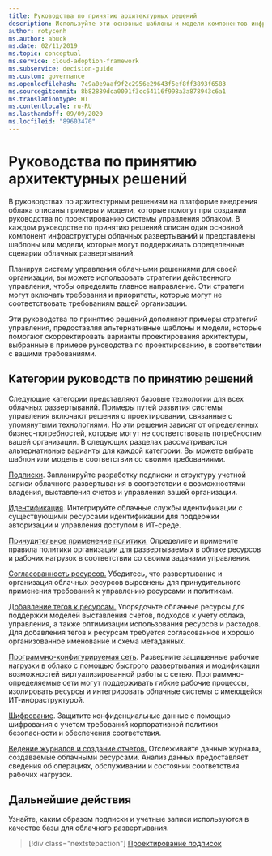 ```yaml
---
title: Руководства по принятию архитектурных решений
description: Используйте эти основные шаблоны и модели компонентов инфраструктуры облачного развертывания в конкретных сценариях развертывания в облаке.
author: rotycenh
ms.author: abuck
ms.date: 02/11/2019
ms.topic: conceptual
ms.service: cloud-adoption-framework
ms.subservice: decision-guide
ms.custom: governance
ms.openlocfilehash: 7c9a0e9aaf9f2c2956e29643f5ef8ff3893f6583
ms.sourcegitcommit: 8b82889dca0091f3cc64116f998a3a878943c6a1
ms.translationtype: HT
ms.contentlocale: ru-RU
ms.lasthandoff: 09/09/2020
ms.locfileid: "89603470"
---
```

# <a name="architectural-decision-guides"></a>Руководства по принятию архитектурных решений

В руководствах по архитектурным решениям на платформе внедрения облака описаны примеры и модели, которые помогут при создании руководства по проектированию системы управления облаком. В каждом руководстве по принятию решений описан один основной компонент инфраструктуры облачных развертываний и представлены шаблоны или модели, которые могут поддерживать определенные сценарии облачных развертываний.

Планируя систему управления облачными решениями для своей организации, вы можете использовать стратегии действенного управления, чтобы определить главное направление. Эти стратеги могут включать требования и приоритеты, которые могут не соответствовать требованиям вашей организации.

Эти руководства по принятию решений дополняют примеры стратегий управления, предоставляя альтернативные шаблоны и модели, которые помогают скорректировать варианты проектирования архитектуры, выбранные в примере руководства по проектированию, в соответствии с вашими требованиями.

## <a name="decision-guidance-categories"></a>Категории руководств по принятию решений

Следующие категории представляют базовые технологии для всех облачных развертываний. Примеры путей развития системы управления включают решения о проектировании, связанные с упомянутыми технологиями. Но эти решения зависят от определенных бизнес-потребностей, которые могут не соответствовать потребностям вашей организации. В следующих разделах рассматриваются альтернативные варианты для каждой категории. Вы можете выбрать шаблон или модель в соответствии со своими требованиями.

[Подписки](./subscriptions/index.md). Запланируйте разработку подписки и структуру учетной записи облачного развертывания в соответствии с возможностями владения, выставления счетов и управления вашей организации.

[Идентификация](./identity/index.md). Интегрируйте облачные службы идентификации с существующими ресурсами идентификации для поддержки авторизации и управления доступом в ИТ-среде.

[Принудительное применение политики.](./policy-enforcement/index.md) Определите и примените правила политики организации для развертываемых в облаке ресурсов и рабочих нагрузок в соответствии со своими задачами управления.

[Согласованность ресурсов.](./resource-consistency/index.md) Убедитесь, что развертывание и организация облачных ресурсов выровнены для принудительного применения требований к управлению ресурсами и политикам.

[Добавление тегов к ресурсам.](./resource-tagging/index.md) Упорядочьте облачные ресурсы для поддержки моделей выставления счетов, подходов к учету облака, управления, а также оптимизации использования ресурсов и расходов. Для добавления тегов к ресурсам требуется согласованное и хорошо организованное именование и схема метаданных.

[Программно-конфигурируемая сеть](./software-defined-network/index.md). Разверните защищенные рабочие нагрузки в облако с помощью быстрого развертывания и модификации возможностей виртуализированной работы с сетью. Программно-определяемые сети могут поддерживать гибкие рабочие процессы, изолировать ресурсы и интегрировать облачные системы с имеющейся ИТ-инфраструктурой.

[Шифрование](./encryption/index.md). Защитите конфиденциальные данные с помощью шифрования с учетом требований корпоративной политики безопасности и обеспечения соответствия.

[Ведение журналов и создание отчетов.](./logging-and-reporting/index.md) Отслеживайте данные журнала, создаваемые облачными ресурсами. Анализ данных предоставляет сведения об операциях, обслуживании и состоянии соответствия рабочих нагрузок.

## <a name="next-steps"></a>Дальнейшие действия

Узнайте, каким образом подписки и учетные записи используются в качестве базы для облачного развертывания.

> [!div class="nextstepaction"]
> [Проектирование подписок](./subscriptions/index.md)
